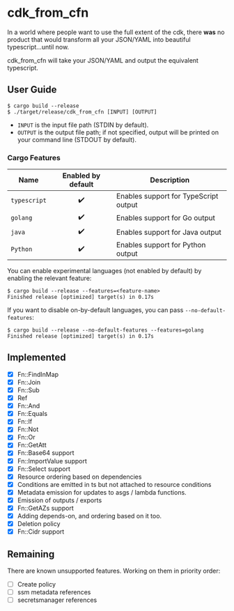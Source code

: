 # cdk_from_cfn

In a world where people want to use the full extent of the cdk, there **was** no product that would transform all your
JSON/YAML into beautiful typescript...until now.

cdk_from_cfn will take your JSON/YAML and output the equivalent typescript.

## User Guide

```console
$ cargo build --release
$ ./target/release/cdk_from_cfn [INPUT] [OUTPUT]
```

- `INPUT` is the input file path (STDIN by default).
- `OUTPUT` is the output file path; if not specified, output will be printed on your command line (STDOUT by default).

### Cargo Features

| Name         | Enabled by default | Description                           |
| ------------ | :----------------: | ------------------------------------- |
| `typescript` | :heavy_check_mark: | Enables support for TypeScript output |
| `golang`     | :heavy_check_mark: | Enables support for Go output         |
| `java`       | :heavy_check_mark: | Enables support for Java output       |
| `Python`     | :heavy_check_mark: | Enables support for Python output     |

You can enable experimental languages (not enabled by default) by enabling the relevant feature:

```console
$ cargo build --release --features=<feature-name>
Finished release [optimized] target(s) in 0.17s
```

If you want to disable on-by-default languages, you can pass `--no-default-features`:

```console
$ cargo build --release --no-default-features --features=golang
Finished release [optimized] target(s) in 0.17s
```

## Implemented

- [x] Fn::FindInMap
- [x] Fn::Join
- [x] Fn::Sub
- [x] Ref
- [x] Fn::And
- [x] Fn::Equals
- [x] Fn::If
- [x] Fn::Not
- [x] Fn::Or
- [x] Fn::GetAtt
- [x] Fn::Base64 support
- [x] Fn::ImportValue support
- [x] Fn::Select support
- [x] Resource ordering based on dependencies
- [x] Conditions are emitted in ts but not attached to resource conditions
- [x] Metadata emission for updates to asgs / lambda functions.
- [x] Emission of outputs / exports
- [x] Fn::GetAZs support
- [x] Adding depends-on, and ordering based on it too.
- [x] Deletion policy
- [x] Fn::Cidr support

## Remaining

There are known unsupported features. Working on them in priority order:

- [ ] Create policy
- [ ] ssm metadata references
- [ ] secretsmanager references
